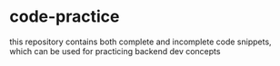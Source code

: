 # code-practice

this repository contains both complete and incomplete code snippets, which can be used for practicing backend dev concepts 
